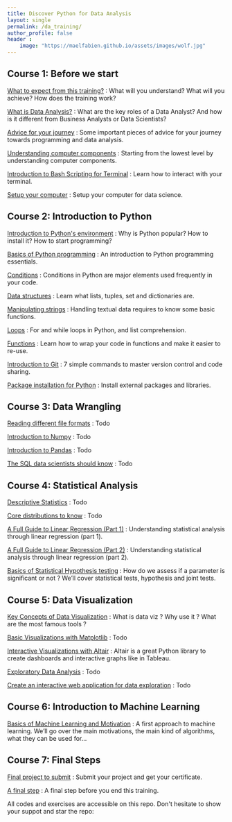 ```yaml
---
title: Discover Python for Data Analysis
layout: single
permalink: /da_training/
author_profile: false
header :
    image: "https://maelfabien.github.io/assets/images/wolf.jpg"
---
```


## Course 1: Before we start

[What to expect from this training?](https://maelfabien.github.io/da_tuto/daexpect) : What will you understand? What will you achieve? How does the training work?

[What is Data Analysis?](https://maelfabien.github.io/da_tuto/data_vs) : What are the key roles of a Data Analyst? And how is it different from Business Analysts or Data Scientists? 

[Advice for your journey](https://maelfabien.github.io/da_tuto/python_before) : Some important pieces of advice for your journey towards programming and data analysis.

[Understanding computer components](https://maelfabien.github.io/bigdata/comp_components/) : Starting from the lowest level by understanding computer components.

[Introduction to Bash Scripting for Terminal](https://maelfabien.github.io/bigdata/Terminal/#) : Learn how to interact with your terminal.

[Setup your computer](https://maelfabien.github.io/bigdata/setup/) : Setup your computer for data science.

## Course 2: Introduction to Python

[Introduction to Python's environment](https://maelfabien.github.io/da_tuto/python) : Why is Python popular? How to install it? How to start programming?

[Basics of Python programming](https://maelfabien.github.io/da_tuto/python2) : An introduction to Python programming essentials.

[Conditions](https://maelfabien.github.io/da_tuto/python3) : Conditions in Python are major elements used frequently in your code.

[Data structures](https://maelfabien.github.io/da_tuto/python4) : Learn what lists, tuples, set and dictionaries are.

[Manipulating strings](https://maelfabien.github.io/da_tuto/python5) : Handling textual data requires to know some basic functions.

[Loops](https://maelfabien.github.io/da_tuto/python6) : For and while loops in Python, and list comprehension.

[Functions](https://maelfabien.github.io/da_tuto/python7) : Learn how to wrap your code in functions and make it easier to re-use.

[Introduction to Git](https://maelfabien.github.io/da_tuto/git) : 7 simple commands to master version control and code sharing.

[Package installation for Python](https://maelfabien.github.io/da_tuto/git2) : Install external packages and libraries.

## Course 3: Data Wrangling

[Reading different file formats]() : Todo

[Introduction to Numpy]() : Todo

[Introduction to Pandas]() : Todo

[The SQL data scientists should know]() : Todo

## Course 4: Statistical Analysis

[Descriptive Statistics]() : Todo

[Core distributions to know]() : Todo

[A Full Guide to Linear Regression (Part 1)](https://maelfabien.github.io/statistics/linreg/) : Understanding statistical analysis through linear regression (part 1).

[A Full Guide to Linear Regression (Part 2)](https://maelfabien.github.io/statistics/linreg2/) : Understanding statistical analysis through linear regression (part 2).

[Basics of Statistical Hypothesis testing](https://maelfabien.github.io/statistics/Tests/) : How do we assess if a parameter is significant or not ? We’ll cover statistical tests, hypothesis and joint tests.

## Course 5: Data Visualization

[Key Concepts of Data Visualization](https://maelfabien.github.io/machinelearning/Dataviz/) : What is data viz ? Why use it ? What are the most famous tools ?

[Basic Visualizations with Matplotlib]() : Todo

[Interactive Visualizations with Altair](https://maelfabien.github.io/machinelearning/Altair/#) : Altair is a great Python library to create dashboards and interactive graphs like in Tableau.

[Exploratory Data Analysis]() : Todo

[Create an interactive web application for data exploration]() : Todo

## Course 6: Introduction to Machine Learning

[Basics of Machine Learning and Motivation](https://maelfabien.github.io/machinelearning/ml_base/) : A first approach to machine learning. We’ll go over the main motivations, the main kind of algorithms, what they can be used for…

## Course 7: Final Steps

[Final project to submit]() : Submit your project and get your certificate.

[A final step](https://maelfabien.github.io/da_tuto/daend) : A final step before you end this training.

All codes and exercises are accessible on this repo. Don't hesitate to show your suppot and star the repo:

<div class="github-card" data-github="maelfabien/Machine_Learning_Tutorials" data-width="100%" data-height="" data-theme="default"></div>
<script src="//cdn.jsdelivr.net/github-cards/latest/widget.js"></script>
